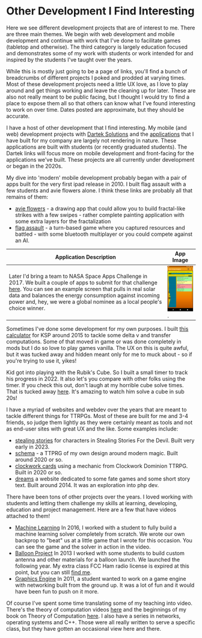 # Other Development I Find Interesting

Here we see different development projects that are of interest to me. There are three main themes. We begin with web development and mobile development and continue with work that I've done to facilitate games (tabletop and otherwise). The third category is largely education focused and demonstrates some of my work with students or work intended for and inspired by the students I've taught over the years.

While this is mostly just going to be a page of links, you'll find a bunch of breadcrumbs of different projects I poked and prodded at varying times. Most of these development projects need a little UX love, as I love to play around and get things working and leave the cleaning up for later. These are also not really meant to be public facing, but I thought I would try to find a place to expose them all so that others can know what I've found interesting to work on over time. Dates posted are approximate, but they should be accurate.

I have a host of other development that I find interesting. My mobile (and web) development projects with [Dartek Solutions](https://darteksolutions.org/) and the [applications](https://apps.apple.com/tj/developer/dartek-solutions-llc/id1582313944) that I have built for my company are largely not rendering in nature. These applications are built with students (or recently graduated students). The Dartek links will focus more on mobile development and front-facing for the applications we've built. These projects are all currently under development or began in the 2020s.

My dive into 'modern' mobile development probably began with a pair of apps built for the very first ipad release in 2010. I built flag assault with a few students and avie flowers alone. I think these links are probably all that remains of them:
- [avie flowers](http://shaunramsey.com/avieflowers/) - a drawing app that could allow you to build fractal-like strikes with a few swipes - rather complete painting application with some extra layers for the fractalization
- [flag assault](http://shaunramsey.com/flagassault/) - a turn-based game where you captured resources and battled - with some bluetooth multiplayer or you could compete against an AI.

| Application Description | App Image |
|-------------|--------------|
| Later I'd bring a team to NASA Space Apps Challenge in 2017. We built a couple of apps to submit for that challenge [here](https://2017.spaceappschallenge.org/challenges/earth-and-us/you-are-my-sunshine/teams/dream-team-1). You can see an example screen that pulls in real solar data and balances the energy consumption against incoming power and, hey, we were a global nominee as a local people's choice winner.| <img src="mobile/solarplanner.png" width="200">.|

Sometimes I've done some development for my own purposes. I built [this calculator](http://cthulhudreams.us/ksp/) for KSP around 2015 to tackle some delta v and transfer computations. Some of that moved in game or was done completely in mods but I do so love to play games vanilla. The UX on this is quite awful, but it was tucked away and hidden meant only for me to muck about - so if you're trying to use it, yikes!

Kid got into playing with the Rubik's Cube. So I built a small timer to track his progress in 2022. It also let's you compare with other folks using the timer. If you check this out, don't laugh at my horrible cube solve times. That is tucked away [here](https://clockworkcards2.web.app/cube/ref.html). It's amazing to watch him solve a cube in sub 20s!

I have a myriad of websites and webdev over the years that are meant to tackle different things for TTRPGs. Most of these are built for me and 3-4 friends, so judge them lightly as they were certainly meant as tools and not as end-user sites with great UX and the like. Some examples include:

- [stealing stories](https://stealing-stories.web.app/) for characters in Stealing Stories For the Devil. Built very early in 2023.
- [schema](https://clockworkcards2.web.app/schema/schema.html) - a TTPRG of my own design around modern magic. Built around 2020 or so.
- [clockwork cards](https://clockworkcards2.web.app/) using a mechanic from Clockwork Dominion TTRPG. Built in 2020 or so.
- [dreams](http://cthulhudreams.us/) a website dedicated to some fate games and some short story text. Built around 2014. It was an exploration into php dev. 

There have been tons of other projects over the years. I loved working with students and letting them challenge my skills at learning, developing, education and project management. Here are a few that have videos attached to them!

- [Machine Learning](https://www.youtube.com/embed/NMXcNKJLqYg) In 2016, I worked with a student to fully build a machine learning solver completely from scratch. We wrote our own backprop to "beat" us at a little game that I wrote for this occasion. You can see the game and the solver in action in the video.
- [Balloon Project](https://www.youtube.com/embed/Y9SgUij83ts) In 2013 I worked with some students to build custom antenna and other materials for a balloon launch. We launched the following year. My extra class FCC Ham radio license is expired at this point, but you can still [find me](https://www.youtube.com/watch?v=Y9SgUij83ts). 
- [Graphics Engine](https://www.youtube.com/embed/ACBk19olNho) In 2011, a student wanted to work on a game engine with networking built from the ground up. It was a lot of fun and it would have been fun to push on it more. 

Of course I've spent some time translating some of my teaching into video. There's the theory of computation videos [here](https://www.youtube.com/playlist?list=PLztnfgKNtSjmp-IwQHiBNeAMcKnN6n7Lh) and the beginnings of my book on Theory of Computation [here](https://shaunramsey.github.io/ToC-Book). I also have a series in networks, operating systems and C++. Those were all really written to serve a specific class, but they have gotten an occasional view here and there.